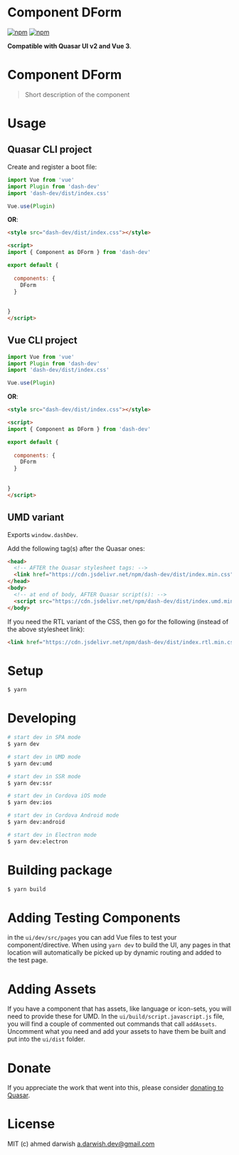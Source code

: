 # Component DForm

[![npm](https://img.shields.io/npm/v/dash-dev.svg?label=dash-dev)](https://www.npmjs.com/package/dash-dev)
[![npm](https://img.shields.io/npm/dt/dash-dev.svg)](https://www.npmjs.com/package/dash-dev)

**Compatible with Quasar UI v2 and Vue 3**.


# Component DForm
> Short description of the component




# Usage

## Quasar CLI project

Create and register a boot file:

```js
import Vue from 'vue'
import Plugin from 'dash-dev'
import 'dash-dev/dist/index.css'

Vue.use(Plugin)
```

**OR**:

```html
<style src="dash-dev/dist/index.css"></style>

<script>
import { Component as DForm } from 'dash-dev'

export default {
  
  components: {
    DForm
  }
  
  
}
</script>
```

## Vue CLI project

```js
import Vue from 'vue'
import Plugin from 'dash-dev'
import 'dash-dev/dist/index.css'

Vue.use(Plugin)
```

**OR**:

```html
<style src="dash-dev/dist/index.css"></style>

<script>
import { Component as DForm } from 'dash-dev'

export default {
  
  components: {
    DForm
  }
  
  
}
</script>
```

## UMD variant

Exports `window.dashDev`.

Add the following tag(s) after the Quasar ones:

```html
<head>
  <!-- AFTER the Quasar stylesheet tags: -->
  <link href="https://cdn.jsdelivr.net/npm/dash-dev/dist/index.min.css" rel="stylesheet" type="text/css">
</head>
<body>
  <!-- at end of body, AFTER Quasar script(s): -->
  <script src="https://cdn.jsdelivr.net/npm/dash-dev/dist/index.umd.min.js"></script>
</body>
```
If you need the RTL variant of the CSS, then go for the following (instead of the above stylesheet link):
```html
<link href="https://cdn.jsdelivr.net/npm/dash-dev/dist/index.rtl.min.css" rel="stylesheet" type="text/css">
```

# Setup
```bash
$ yarn
```

# Developing
```bash
# start dev in SPA mode
$ yarn dev

# start dev in UMD mode
$ yarn dev:umd

# start dev in SSR mode
$ yarn dev:ssr

# start dev in Cordova iOS mode
$ yarn dev:ios

# start dev in Cordova Android mode
$ yarn dev:android

# start dev in Electron mode
$ yarn dev:electron
```

# Building package
```bash
$ yarn build
```

# Adding Testing Components
in the `ui/dev/src/pages` you can add Vue files to test your component/directive. When using `yarn dev` to build the UI, any pages in that location will automatically be picked up by dynamic routing and added to the test page.

# Adding Assets
If you have a component that has assets, like language or icon-sets, you will need to provide these for UMD. In the `ui/build/script.javascript.js` file, you will find a couple of commented out commands that call `addAssets`. Uncomment what you need and add your assets to have them be built and put into the `ui/dist` folder.

# Donate
If you appreciate the work that went into this, please consider [donating to Quasar](https://donate.quasar.dev).

# License
MIT (c) ahmed darwish <a.darwish.dev@gmail.com>
